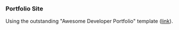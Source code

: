 ### Portfolio Site

Using the outstanding "Awesome Developer Portfolio" template ([link](https://smaranjitghose.github.io/awesome-portfolio-websites/gs/)).
